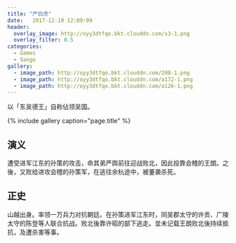 ```yaml
---
title: "严白虎"
date:   2017-12-10 12:09:09
header:
  overlay_image: http://oyy3dtfqo.bkt.clouddn.com/s3-1.png
  overlay_filter: 0.5
categories:
  - Games
  - Sango
gallery:
  - image_path: http://oyy3dtfqo.bkt.clouddn.com/298-1.png
  - image_path: http://oyy3dtfqo.bkt.clouddn.com/a172-1.png
  - image_path: http://oyy3dtfqo.bkt.clouddn.com/a126-1.png
---
```


以「东吴德王」自称佔领吴国。

{% include gallery caption="page.title" %}

## 演义

遭受进军江东的孙策的攻击，命其弟严舆前往迎战败北，因此投靠会稽的王朗。之後，又败给进攻会稽的孙策军，在逃往余杭途中，被董袭杀死。

## 正史

山越出身。率领一万兵力对抗朝廷。在孙策进军江东时，同吴郡太守的许贡、广陵太守的陈登等人联合抗战。败北後靠许昭的部下逃走。並未记载王朗败北後持续抵抗，及遭杀害等事。
